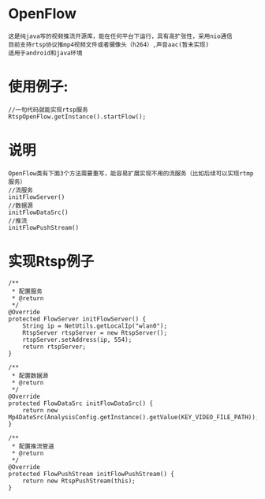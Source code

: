 # OpenFlow

    这是纯java写的视频推流开源库，能在任何平台下运行，具有高扩张性，采用nio通信
    目前支持rtsp协议推mp4视频文件或者摄像头（h264）,声音aac(暂未实现) 
    适用于android和java环境

# 使用例子:

    //一句代码就能实现rtsp服务
    RtspOpenFlow.getInstance().startFlow();

# 说明
    OpenFlow类有下面3个方法需要重写，能容易扩展实现不用的流服务（比如后续可以实现rtmp服务）
    //流服务
    initFlowServer()
    //数据源
    initFlowDataSrc()
    //推流
    initFlowPushStream()

# 实现Rtsp例子

    /**
     * 配置服务
     * @return
     */
    @Override
    protected FlowServer initFlowServer() {
        String ip = NetUtils.getLocalIp("wlan0");
        RtspServer rtspServer = new RtspServer();
        rtspServer.setAddress(ip, 554);
        return rtspServer;
    }

    /**
     * 配置数据源
     * @return
     */
    @Override
    protected FlowDataSrc initFlowDataSrc() {
        return new Mp4DateSrc(AnalysisConfig.getInstance().getValue(KEY_VIDEO_FILE_PATH));
    }

    /**
     * 配置推流管道
     * @return
     */
    @Override
    protected FlowPushStream initFlowPushStream() {
        return new RtspPushStream(this);
    }
